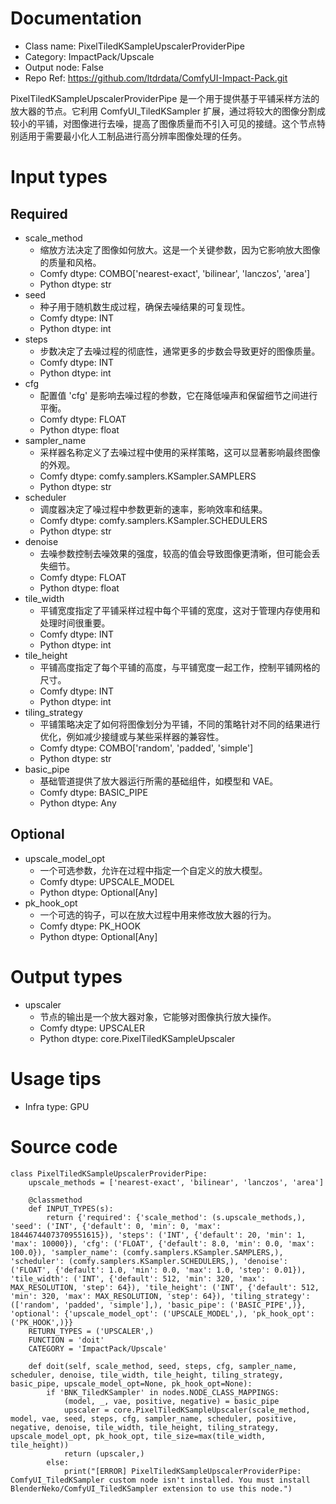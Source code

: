 # Documentation
- Class name: PixelTiledKSampleUpscalerProviderPipe
- Category: ImpactPack/Upscale
- Output node: False
- Repo Ref: https://github.com/ltdrdata/ComfyUI-Impact-Pack.git

PixelTiledKSampleUpscalerProviderPipe 是一个用于提供基于平铺采样方法的放大器的节点。它利用 ComfyUI_TiledKSampler 扩展，通过将较大的图像分割成较小的平铺，对图像进行去噪，提高了图像质量而不引入可见的接缝。这个节点特别适用于需要最小化人工制品进行高分辨率图像处理的任务。

# Input types
## Required
- scale_method
    - 缩放方法决定了图像如何放大。这是一个关键参数，因为它影响放大图像的质量和风格。
    - Comfy dtype: COMBO['nearest-exact', 'bilinear', 'lanczos', 'area']
    - Python dtype: str
- seed
    - 种子用于随机数生成过程，确保去噪结果的可复现性。
    - Comfy dtype: INT
    - Python dtype: int
- steps
    - 步数决定了去噪过程的彻底性，通常更多的步数会导致更好的图像质量。
    - Comfy dtype: INT
    - Python dtype: int
- cfg
    - 配置值 'cfg' 是影响去噪过程的参数，它在降低噪声和保留细节之间进行平衡。
    - Comfy dtype: FLOAT
    - Python dtype: float
- sampler_name
    - 采样器名称定义了去噪过程中使用的采样策略，这可以显著影响最终图像的外观。
    - Comfy dtype: comfy.samplers.KSampler.SAMPLERS
    - Python dtype: str
- scheduler
    - 调度器决定了噪过程中参数更新的速率，影响效率和结果。
    - Comfy dtype: comfy.samplers.KSampler.SCHEDULERS
    - Python dtype: str
- denoise
    - 去噪参数控制去噪效果的强度，较高的值会导致图像更清晰，但可能会丢失细节。
    - Comfy dtype: FLOAT
    - Python dtype: float
- tile_width
    - 平铺宽度指定了平铺采样过程中每个平铺的宽度，这对于管理内存使用和处理时间很重要。
    - Comfy dtype: INT
    - Python dtype: int
- tile_height
    - 平铺高度指定了每个平铺的高度，与平铺宽度一起工作，控制平铺网格的尺寸。
    - Comfy dtype: INT
    - Python dtype: int
- tiling_strategy
    - 平铺策略决定了如何将图像划分为平铺，不同的策略针对不同的结果进行优化，例如减少接缝或与某些采样器的兼容性。
    - Comfy dtype: COMBO['random', 'padded', 'simple']
    - Python dtype: str
- basic_pipe
    - 基础管道提供了放大器运行所需的基础组件，如模型和 VAE。
    - Comfy dtype: BASIC_PIPE
    - Python dtype: Any
## Optional
- upscale_model_opt
    - 一个可选参数，允许在过程中指定一个自定义的放大模型。
    - Comfy dtype: UPSCALE_MODEL
    - Python dtype: Optional[Any]
- pk_hook_opt
    - 一个可选的钩子，可以在放大过程中用来修改放大器的行为。
    - Comfy dtype: PK_HOOK
    - Python dtype: Optional[Any]

# Output types
- upscaler
    - 节点的输出是一个放大器对象，它能够对图像执行放大操作。
    - Comfy dtype: UPSCALER
    - Python dtype: core.PixelTiledKSampleUpscaler

# Usage tips
- Infra type: GPU

# Source code
```
class PixelTiledKSampleUpscalerProviderPipe:
    upscale_methods = ['nearest-exact', 'bilinear', 'lanczos', 'area']

    @classmethod
    def INPUT_TYPES(s):
        return {'required': {'scale_method': (s.upscale_methods,), 'seed': ('INT', {'default': 0, 'min': 0, 'max': 18446744073709551615}), 'steps': ('INT', {'default': 20, 'min': 1, 'max': 10000}), 'cfg': ('FLOAT', {'default': 8.0, 'min': 0.0, 'max': 100.0}), 'sampler_name': (comfy.samplers.KSampler.SAMPLERS,), 'scheduler': (comfy.samplers.KSampler.SCHEDULERS,), 'denoise': ('FLOAT', {'default': 1.0, 'min': 0.0, 'max': 1.0, 'step': 0.01}), 'tile_width': ('INT', {'default': 512, 'min': 320, 'max': MAX_RESOLUTION, 'step': 64}), 'tile_height': ('INT', {'default': 512, 'min': 320, 'max': MAX_RESOLUTION, 'step': 64}), 'tiling_strategy': (['random', 'padded', 'simple'],), 'basic_pipe': ('BASIC_PIPE',)}, 'optional': {'upscale_model_opt': ('UPSCALE_MODEL',), 'pk_hook_opt': ('PK_HOOK',)}}
    RETURN_TYPES = ('UPSCALER',)
    FUNCTION = 'doit'
    CATEGORY = 'ImpactPack/Upscale'

    def doit(self, scale_method, seed, steps, cfg, sampler_name, scheduler, denoise, tile_width, tile_height, tiling_strategy, basic_pipe, upscale_model_opt=None, pk_hook_opt=None):
        if 'BNK_TiledKSampler' in nodes.NODE_CLASS_MAPPINGS:
            (model, _, vae, positive, negative) = basic_pipe
            upscaler = core.PixelTiledKSampleUpscaler(scale_method, model, vae, seed, steps, cfg, sampler_name, scheduler, positive, negative, denoise, tile_width, tile_height, tiling_strategy, upscale_model_opt, pk_hook_opt, tile_size=max(tile_width, tile_height))
            return (upscaler,)
        else:
            print("[ERROR] PixelTiledKSampleUpscalerProviderPipe: ComfyUI_TiledKSampler custom node isn't installed. You must install BlenderNeko/ComfyUI_TiledKSampler extension to use this node.")
```